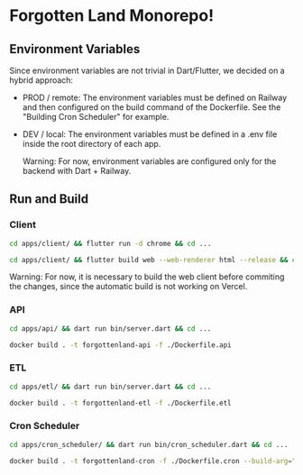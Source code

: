 # Forgotten Land Monorepo!

## Environment Variables

Since environment variables are not trivial in Dart/Flutter, we decided on a hybrid approach:

- PROD / remote: The environment variables must be defined on Railway and then configured on the build command of the Dockerfile. See the "Building Cron Scheduler" for example.
- DEV / local: The environment variables must be defined in a .env file inside the root directory of each app.

   Warning: For now, environment variables are configured only for the backend with Dart + Railway.

## Run and Build

### Client
```sh
cd apps/client/ && flutter run -d chrome && cd ...
```
```sh
cd apps/client/ && flutter build web --web-renderer html --release && cd ...
```
Warning: For now, it is necessary to build the web client before commiting the changes, since the automatic build is not working on Vercel.

### API
```sh
cd apps/api/ && dart run bin/server.dart && cd ...
```
```sh
docker build . -t forgottenland-api -f ./Dockerfile.api
```

### ETL
```sh
cd apps/etl/ && dart run bin/server.dart && cd ...
```
```sh
docker build . -t forgottenland-etl -f ./Dockerfile.etl
```

### Cron Scheduler
```sh
cd apps/cron_scheduler/ && dart run bin/cron_scheduler.dart && cd ...
```
```sh
docker build . -t forgottenland-cron -f ./Dockerfile.cron --build-arg="PATH_ETL=https://..."
```